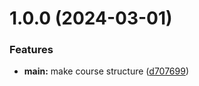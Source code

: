 # 1.0.0 (2024-03-01)


### Features

* **main:** make course structure ([d707699](https://github.com/madinadavletova/os-intro/commit/d70769926186790634e2aa289e962d2e9245a3a0))



